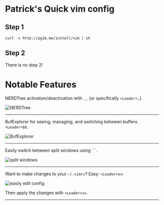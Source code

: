 # Patrick's Quick vim config

## Step 1

    curl -s http://pgib.me/install/vim | sh

## Step 2

There is no step 2!

# Notable Features

NERDTree activation/deactivation with `,,` (or specifically `<Leader>,`).

![NERDTree](https://cloud.githubusercontent.com/assets/13967/2688572/860d2f86-c2af-11e3-959b-01897cc683af.png)

--------------------

BufExplorer for seeing, managing, and switching between buffers. `<Leader>bb`.

![BufExplorer](https://cloud.githubusercontent.com/assets/13967/2688577/25dda3f6-c2b0-11e3-9fff-f5a4f7bb367f.png)

--------------------

Easily switch between split windows using ```.

![split windows](https://cloud.githubusercontent.com/assets/13967/2688580/a6de7cf0-c2b0-11e3-9d22-e8021a816941.png)

--------------------

Want to make changes to your `~/.vimrc`? Easy: `<Leader>ev`:

![easily edit config](https://cloud.githubusercontent.com/assets/13967/2688583/ef703a08-c2b0-11e3-9582-4993366b0941.png)

Then apply the changes with `<Leader>sv`.

--------------------

